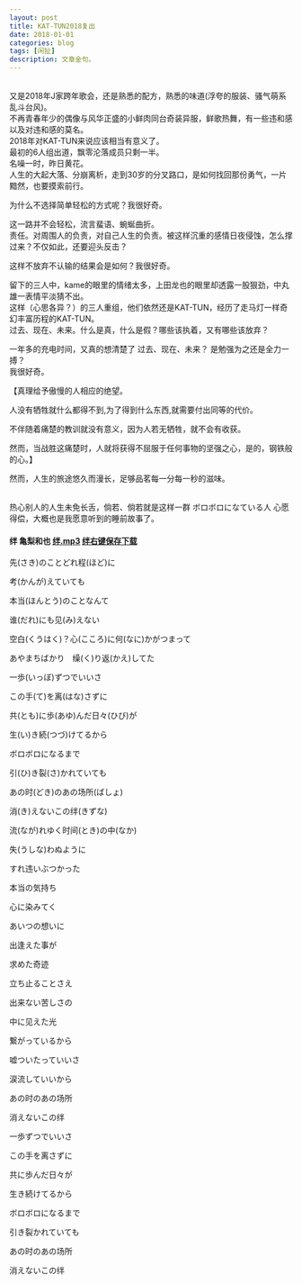 ```yaml
---
layout: post
title: KAT-TUN2018复出
date: 2018-01-01
categories: blog
tags: [闲扯]
description: 文章金句。
---
```


<br>又是2018年J家跨年歌会，还是熟悉的配方，熟悉的味道(浮夸的服装、骚气萌系乱斗台风)。
<br>不再青春年少的偶像与风华正盛的小鲜肉同台奇装异服，鲜歌热舞，有一些违和感以及对违和感的莫名。
<br>2018年对KAT-TUN来说应该相当有意义了。
<br>最初的6人组出道，飘零沦落成员只剩一半。
<br>名噪一时，昨日黄花。<br>
人生的大起大落、分崩离析，走到30岁的分叉路口，是如何找回那份勇气，一片黯然，也要摸索前行。

为什么不选择简单轻松的方式呢？我很好奇。

这一路并不会轻松，流言蜚语、蜿蜒曲折。<br>
责任。对周围人的负责，对自己人生的负责。被这样沉重的感情日夜侵蚀，怎么撑过来？不仅如此，还要迎头反击？

这样不放弃不认输的结果会是如何？我很好奇。

留下的三人中，kame的眼里的情绪太多，上田龙也的眼里却透露一股狠劲，中丸雄一表情平淡猜不出。<br>
这样（心思各异？）的三人重组，他们依然还是KAT-TUN，经历了走马灯一样奇幻丰富历程的KAT-TUN。<br>
过去、现在、未来。什么是真，什么是假？哪些该执着，又有哪些该放弃？

一年多的充电时间，又真的想清楚了 过去、现在、未来？ 是勉强为之还是全力一搏？ <br>
我很好奇。


【真理给予傲慢的人相应的绝望。

人没有牺牲就什么都得不到,为了得到什么东西,就需要付出同等的代价。

不伴随着痛楚的教训就没有意义，因为人若无牺牲，就不会有收获。

然而，当战胜这痛楚时，人就将获得不屈服于任何事物的坚强之心，是的，钢铁般的心。】

然而，人生的旅途悠久而漫长，足够品茗每一分每一秒的滋味。
<br>
<br>

热心别人的人生未免长舌，倘若、倘若就是这样一群 ボロボロになている人 心愿得偿，大概也是我愿意听到的睡前故事了。

 
####  绊  亀梨和也  [绊.mp3](http://www.kuwo.cn/yinyue/527929) [绊右键保存下载](http://win.web.ra03.sycdn.kuwo.cn/2fb7b53c19b454fe47ad784be99b46ca/5a49203e/resource/a1/48/71/23/3430925372.aac)

先(さき)のことどれ程(ほど)に

考(かんが)えていても

本当(ほんとう)のことなんて

谁(だれ)にも见(み)えない

空白(くうはく)？心(こころ)に何(なに)かがつまって

あやまちばかり　缲(く)り返(かえ)してた

一歩(いっぼ)ずつでいいさ

この手(て)を离(はな)さずに

共(とも)に歩(あゆ)んだ日々(ひび)が

生(い)き続(つづ)けてるから

ボロボロになるまで

引(ひ)き裂(さ)かれていても

あの时(どき)のあの场所(ばしょ)

消(き)えないこの绊(きずな)

流(なが)れゆく时间(とき)の中(なか)

失(うしな)わぬように

すれ违いぶつかった

本当の気持ち

心に染みてく

あいつの想いに

出逢えた事が

求めた奇迹

立ち止ることさえ

出来ない苦しさの

中に见えた光

繋がっているから

嘘ついたっていいさ

涙流していいから

あの时のあの场所

消えないこの绊

一歩ずつでいいさ

この手を离さずに

共に歩んだ日々が

生き続けてるから

ボロボロになるまで

引き裂かれていても

あの时のあの场所

消えないこの绊



